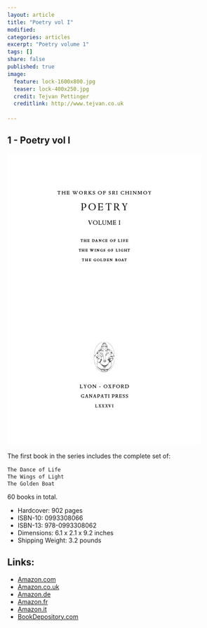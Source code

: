 ```yaml
---
layout: article
title: "Poetry vol I"
modified:
categories: articles
excerpt: "Poetry volume 1"
tags: []
share: false
published: true
image:
  feature: lock-1600x800.jpg
  teaser: lock-400x250.jpg
  credit: Tejvan Pettinger
  creditlink: http://www.tejvan.co.uk

---
```


## 1 - Poetry vol I

![Poetry I cover](/images/poetry-1-cover.jpg "poetry 1 cover")



The first book in the series includes the complete set of:

    The Dance of Life
    The Wings of Light
    The Golden Boat

60 books in total.

- Hardcover: 902 pages
- ISBN-10: 0993308066
- ISBN-13: 978-0993308062
- Dimensions: 6.1 x 2.1 x 9.2 inches
- Shipping Weight: 3.2 pounds
 

## Links:

- [Amazon.com](https://www.amazon.com/dp/0993308066/)
- [Amazon.co.uk](https://www.amazon.co.uk/dp/0993308066/)
- [Amazon.de](https://www.amazon.de/dp/0993308066/)
- [Amazon.fr](https://www.amazon.fr/dp/0993308066/)
- [Amazon.it](https://www.amazon.it/dp/0993308066/)
- [BookDepository.com](http://www.bookdepository.com/Poetry-Vol-I-Sri-Chinmoy/9780993308062)

